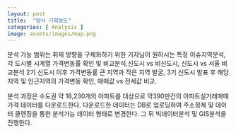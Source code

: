 ```yaml
---
layout: post
title:  "탐사 기획보도"
categories: [ Analysis ]
image: assets/images/map.png
---
```

분석 가능 범위는 취재 방향을 구체화하기 위한 기자님이 원하시는 특정 이슈지역분석,각 도시별 시계열 가격변동률 확인 및 비교분석,신도시 vs 비신도시, 신도시 vs 서울 비교분석
2기 신도시 이후 가격변동률 큰 지역과 작은 지역 발굴, 3기 신도시 발표 후 해당지역 및 인근지역의 가격변동 확인, 매매값 vs 전세값 비교.

분석 과정은 수도권 약 18,230개의 아파트를 대상으로 약390만건의 아파트실거래매매가격 데이터를 다운로드한다. 다운로드한 데이터는 DB로 업로딩하여 주소정제 및 데이터 클렌징을 통한 분석가능 데이터 형태로 변경한다. 그 뒤 빅데이터분석 및 GIS분석을 진행한다.
